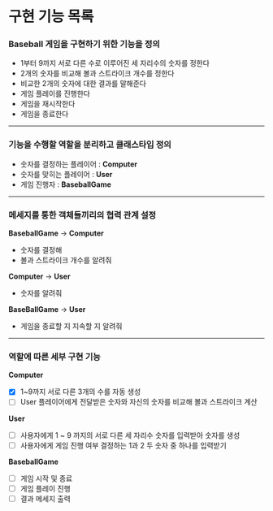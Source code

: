 # 구현 기능 목록
### Baseball 게임을 구현하기 위한 기능을 정의
* 1부터 9까지 서로 다른 수로 이루어진 세 자리수의 숫자를 정한다 
* 2개의 숫자를 비교해 볼과 스트라이크 개수를 정한다
* 비교한 2개의 숫자에 대한 결과를 말해준다
* 게임 플레이를 진행한다
* 게임을 재시작한다
* 게임을 종료한다

***

### 기능을 수행할 역할을 분리하고 클래스타입 정의
* 숫자를 결정하는 플레이어 : **Computer**
* 숫자를 맞히는 플레이어 : **User**
* 게임 진행자 : **BaseballGame**

***

### 메세지를 통한 객체들끼리의 협력 관계 설정
**BaseballGame** → **Computer**
- 숫자를 결정해
- 볼과 스트라이크 개수를 알려줘

**Computer** → **User**
- 숫자를 알려줘

**BaseBallGame** → **User**
- 게임을 종료할 지 지속할 지 알려줘

***

### 역할에 따른 세부 구현 기능
**Computer**
- [x] 1~9까지 서로 다른 3개의 수를 자동 생성
- [ ] User 플레이어에게 전달받은 숫자와 자신의 숫자를 비교해 볼과 스트라이크 계산

**User**
- [ ] 사용자에게 1 ~ 9 까지의 서로 다른 세 자리수 숫자를 입력받아 숫자를 생성
- [ ] 사용자에게 게임 진행 여부 결정하는 1과 2 두 숫자 중 하나를 입력받기

**BaseballGame**
- [ ] 게임 시작 및 종료
- [ ] 게임 플레이 진행
- [ ] 결과 메세지 출력